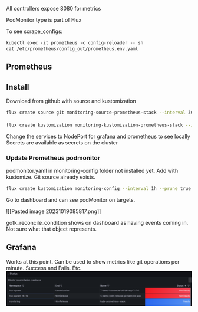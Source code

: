 All controllers expose 8080 for metrics

PodMonitor type is part of Flux

To see scrape_configs:
```
kubectl exec -it prometheus -c config-reloader -- sh
cat /etc/prometheus/config_out/prometheus.env.yaml
```

## Prometheus

## Install
Download from github with source and kustomization
```sh
flux create source git monitoring-source-prometheus-stack --interval 30m --url https://github.com/fluxcd/flux2 --branch main --export > monitoring-source-prometheus-stack.yaml

flux create kustomization monitoring-kustomization-prometheus-stack --interval 1h --source monitoring-source-prometheus-stack --path "./manifests/monitoring/kube-prometheus-stack" --export > monitoring-kustomization-prometheus-stack.yaml
```

Change the services to NodePort for grafana and prometheus to see locally 
Secrets are available as secrets on the cluster

### Update Prometheus podmonitor
podmonitor.yaml in monitoring-config folder not installed yet. Add with kustomize. Git source already exists. 
```sh
flux create kustomization monitoring-config --interval 1h --prune true --source monitoring-source-prometheus-stack --path "./manifests/monitoring/monitoring-config" --export > monitoring-config.yaml
```

Go to dashboard and can see podMonitor on targets. 

![[Pasted image 20231019085817.png]]

gotk_reconcile_condition shows on dashboard as having events coming in. Not sure what that object represents. 
## Grafana

Works at this point. Can be used to show metrics like git operations per minute. Success and Fails. Etc. 
![Pasted image 20231019090442.png](<Pasted image 20231019090442.png>)


